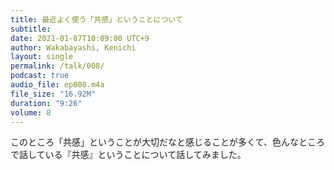```yaml
---
title: 最近よく使う「共感」ということについて
subtitle: 
date: 2021-01-07T10:09:00 UTC+9
author: Wakabayashi, Kenichi
layout: single
permalink: /talk/008/
podcast: true
audio_file: ep008.m4a
file_size: "16.92M"
duration: "9:26"
volume: 8
---
```

このところ「共感」ということが大切だなと感じることが多くて、色んなところで話している『共感』ということについて話してみました。